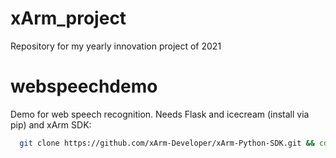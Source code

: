 # xArm_project
Repository for my yearly innovation project of 2021

# webspeechdemo

Demo for web speech recognition. Needs Flask and icecream (install via pip) and xArm SDK:

```bash
  git clone https://github.com/xArm-Developer/xArm-Python-SDK.git && cd xArm-Python-SDK && python3 setup.py install
  ```
